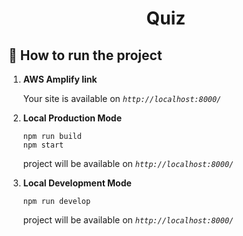 <h1 align="center">
  Quiz
</h1>

## 🚀 How to run the project

1.  **AWS Amplify link**

    Your site is available on _`http://localhost:8000/`_

1.  **Local Production Mode**

    ```shell
    npm run build
    npm start
    ```

    project will be available on _`http://localhost:8000/`_

1.  **Local Development Mode**

    ```shell
    npm run develop
    ```

    project will be available on _`http://localhost:8000/`_

